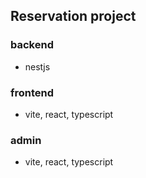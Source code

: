 ## Reservation project

### backend
- nestjs

### frontend
- vite, react, typescript

### admin
- vite, react, typescript
